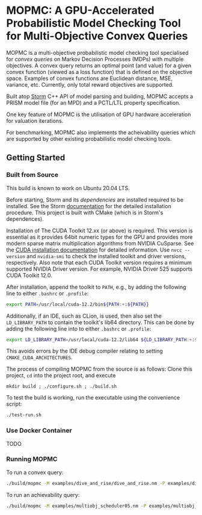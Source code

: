 # MOPMC: A GPU-Accelerated Probabilistic Model Checking Tool for Multi-Objective Convex Queries

MOPMC is a multi-objective probabilistic model checking tool specialised for _convex queries_ on Markov Decision Processes (MDPs) with multiple objectives.
A convex query returns an optimal point (and value) for a given convex function (viewed as a loss function) that is defined on the objective space.
Examples of convex functions are Euclidean distance, MSE, variance, etc.
Currently, only total reward objectives are supported.


Built atop [Storm](https://www.stormchecker.org) C++ API of model parsing and building, MOPMC accepts a PRISM model file (for an MPD) and a PCTL/LTL property specification.
<!-- MOPMC built on a C++ API of [Storm](https://www.stormchecker.org).
This project is built on the Storm project and to use it, Storm model checker needs to be build from 
**source** with all dependencies. See [Storm](https://www.stormchecker.org) for installation details. -->
One key feature of MOPMC is the utilisation of GPU hardware acceleration for valuation iterations.

For benchmarking, MOPMC also implements the acheivability queries which are supported by other existing probabilistic model checking tools.


## Getting Started

### Built from Source

This build is known to work on Ubuntu 20.04 LTS.

Before starting, Storm and its _dependencies_ are installed required to be installed. See the Storm [documentation](https://www.stormchecker.org/documentation/obtain-storm/build.html) for the detailed installation procedure.
This project is built with CMake (which is in Storm's dependences).

<!-- This project uses cmake which should be bundled with Ninja. If Ninja is available you will be able
to make use of the convenient configurations and build script.-->

Installation of The CUDA Toolkit 12.xx (or above) is required.
This version is essential as it provides 64bit numeric types for the GPU and provides more modern
sparse matrix multiplication algorithms from NVIDIA CuSparse.
See the [CUDA installation documentation](https://docs.nvidia.com/cuda/cuda-installation-guide-linux/) for detailed information.
Use `nvcc --version` and `nvidia-smi` to check the installed toolkit and driver versions, respectively. Also note that each CUDA Toolkit version requires a minimum supported NVIDIA Driver version.
For example, NVIDIA Driver 525 supports CUDA Toolkit 12.0.
<!--
```
+---------------------------------------------------------------------------------------+
| NVIDIA-SMI 525.125.06             Driver Version: 525.125.06   CUDA Version: 12.2     |
+-----------------------------------------+----------------------+----------------------+
```
-->

After installation, append the toolkit to `PATH`, e.g., by adding the following line to either `.bashrc` or `.profile`:

```bash
export PATH=/usr/local/cuda-12.2/bin${PATH:+:${PATH}}
```

Additionally, if an IDE, such as CLion, is used, then also set the `LD_LIBRARY_PATH` to contain the toolkit's lib64 directory. This can be done by adding the following line into to  either `.bashrc` or `.profile`:
```bash
export LD_LIBRARY_PATH=/usr/local/cuda-12.2/lib64 ${LD_LIBRARY_PATH:+:${LD_LIBRARY_PATH}}
```
This avoids errors by the IDE debug compiler relating to setting `CMAKE_CUDA_ARCHITECTURES`.

<!--
If your IDE cannot find the Storm header files, you can specify the header search paths so that the Storm source directories
can be indexed (see [Manage CMake project files](https://www.jetbrains.com/help/clion/managing-cmake-project-files.html#nonprj_files)).
This can be done by adding the following line into the current [`CMakeList.txt`](./CMakeLists.txt) file:
```cmake
set(storm_INCLUDE_DIR, ./storm)
```
where `storm` is a symlink to `<YOUR_STORM_ROOT_DIRECTORY>/build/src/storm` created in the project root.
-->

The process of compiling MOPMC from the source is as follows:
Clone this project, `cd` into the project root, and execute

```
mkdir build ; ./configure.sh ; ./build.sh
```

To test the	 build is working, run the executable using the convenience script:
```bash
./test-run.sh
```
### Use Docker Container
TODO

### Running MOPMC
To run a convex query:
```bash
./build/mopmc -M examples/dive_and_rise/dive_and_rise.nm -P examples/dive_and_rise/dive_and_rise_prop_100.props -Q convex 
```

To run an achievability query:
```bash
./build/mopmc -M examples/multiobj_scheduler05.nm -P examples/multiobj_scheduler05.pctl -Q achievability
```

<!-- This project only computes multi-objective model checking of convex queries. -->

<!--
## Development

`src/main.cpp` is the entry point of the project. 

The first call is to `mopmc::check` which parses a model as a Prism model along with 
properties from a `.pctl` file. These are argument inputs with the first being model and the
second being property inputs. 

Model parsing is done using Storm parsing methods and once done multi-objective model
checking is done by calling:
```c++
mopmc::multiobjective::performMultiObjectiveModelChecking(env, *mdp, formulas[0]->asMultiObjectiveFormula());
```

This class method first preprocesses the multi-objective formulas and model by calling 
methods in 
```c++
src/mopmc-src/model-checking/MultiObjectivePreprocessor.cpp(h)
```

After model construction is complete, MOPMC model checking is conducted using
the methods and classes in `src/mopmc-src/model-checking/MOPMCModelChecking.cpp(h)`.
The class often makes reference to the solvers both `c++` and `CUDA` based located in
`src/mopmc-src/solvers`.
-->